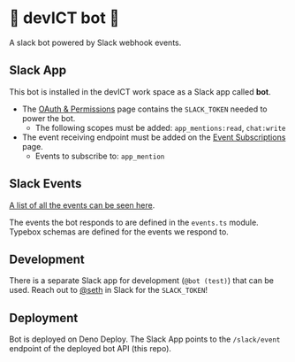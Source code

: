 # 🤖 devICT bot 🤖

A slack bot powered by Slack webhook events.

## Slack App

This bot is installed in the devICT work space as a Slack app called **bot**.

- The [OAuth & Permissions](https://api.slack.com/apps/A07B9TL6EMT/oauth) page contains the `SLACK_TOKEN` needed to power the bot.
  - The following scopes must be added: `app_mentions:read`, `chat:write`
- The event receiving endpoint must be added on the [Event Subscriptions](https://api.slack.com/apps/A07B9TL6EMT/event-subscriptions) page.
  - Events to subscribe to: `app_mention`

## Slack Events

[A list of all the events can be seen here](https://api.slack.com/events).

The events the bot responds to are defined in the `events.ts` module. Typebox schemas are defined for the events we respond to.

## Development

There is a separate Slack app for development (`@bot (test)`) that can be used. Reach out to [@seth](https://devict.slack.com/archives/D19FFBMPB) in Slack for the `SLACK_TOKEN`!

## Deployment

Bot is deployed on Deno Deploy. The Slack App points to the `/slack/event` endpoint of the deployed bot API (this repo).
